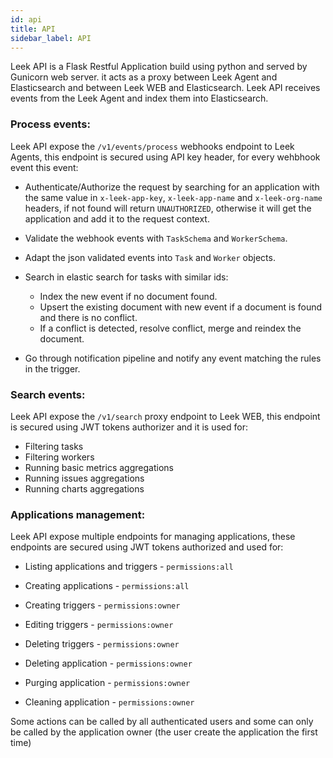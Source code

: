 ```yaml
---
id: api
title: API
sidebar_label: API
---
```


Leek API is a Flask Restful Application build using python and served by Gunicorn web server. it acts as a proxy between 
Leek Agent and Elasticsearch and between Leek WEB and Elasticsearch. Leek API receives events from the Leek Agent and 
index them into Elasticsearch.

### Process events:

Leek API expose the `/v1/events/process` webhooks endpoint to Leek Agents, this endpoint is secured using API key 
header, for every wehbhook event this event:

- Authenticate/Authorize the request by searching for an application with the same value in `x-leek-app-key`, 
`x-leek-app-name` and `x-leek-org-name` headers, if not found will return `UNAUTHORIZED`, otherwise it will get the 
application and add it to the request context.

- Validate the webhook events with `TaskSchema` and `WorkerSchema`.

- Adapt the json validated events into `Task` and `Worker` objects.

- Search in elastic search for tasks with similar ids:
    - Index the new event if no document found.
    - Upsert the existing document with new event if a document is found and there is no conflict.
    - If a conflict is detected, resolve conflict, merge and reindex the document. 

- Go through notification pipeline and notify any event matching the rules in the trigger.

### Search events:

Leek API expose the `/v1/search` proxy endpoint to Leek WEB, this endpoint is secured using JWT tokens authorizer and
it is used for:

- Filtering tasks
- Filtering workers
- Running basic metrics aggregations
- Running issues aggregations
- Running charts aggregations

### Applications management:

Leek API expose multiple endpoints for managing applications, these endpoints are secured using JWT tokens authorized
and used for:

- Listing applications and triggers - `permissions:all`
- Creating applications - `permissions:all`

- Creating triggers - `permissions:owner`
- Editing triggers - `permissions:owner`
- Deleting triggers - `permissions:owner`
- Deleting application - `permissions:owner`
- Purging application - `permissions:owner`
- Cleaning application - `permissions:owner`

Some actions can be called by all authenticated users and some can only be called by the application owner (the user 
create the application the first time)

